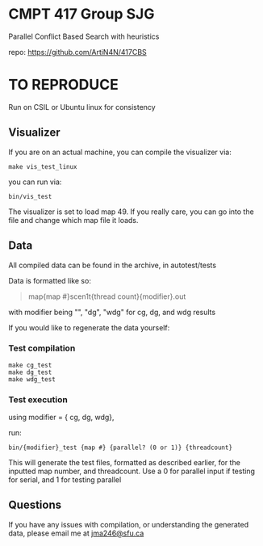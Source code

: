 # CMPT 417 Group SJG
Parallel Conflict Based Search with heuristics

repo: https://github.com/ArtiN4N/417CBS

# TO REPRODUCE
Run on CSIL or Ubuntu linux for consistency

## Visualizer
If you are on an actual machine, you can compile the visualizer via:
```
make vis_test_linux
```
you can run via:
```
bin/vis_test
```
The visualizer is set to load map 49. If you really care, you can go into the file and change which map file it loads.

## Data
All compiled data can be found in the archive, in autotest/tests

Data is formatted like so:
> map{map #}scen1t{thread count}{modifier}.out

with modifier being "", "dg", "wdg" for cg, dg, and wdg results

If you would like to regenerate the data yourself:

### Test compilation
```
make cg_test
make dg_test
make wdg_test
```

### Test execution
using modifier = { cg, dg, wdg},

run:
```
bin/{modifier}_test {map #} {parallel? (0 or 1)} {threadcount}
```

This will generate the test files, formatted as described earlier, for the inputted map number, and threadcount. Use a 0 for parallel input if testing for serial, and 1 for testing parallel


## Questions
If you have any issues with compilation, or understanding the generated data, please email me at jma246@sfu.ca